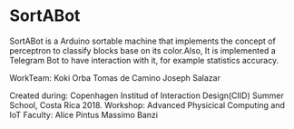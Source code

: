 # SortABot
SortABot is a Arduino sortable machine that implements the concept of perceptron to classify blocks base on its color.Also, It is implemented a Telegram Bot to have interaction with it, for example statistics accuracy.

WorkTeam:
  Koki Orba
  Tomas de Camino
  Joseph Salazar

Created during:
  Copenhagen Institud of Interaction Design(CIID) Summer School, Costa Rica 2018.
  Workshop: Advanced Physicical Computing and IoT
  Faculty:
     Alice Pintus
     Massimo Banzi
